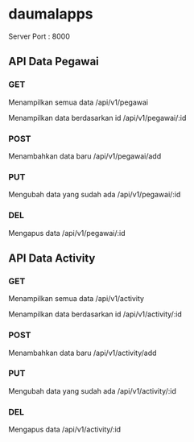 # daumalapps

Server Port : 8000

## API Data Pegawai
### GET
Menampilkan semua data
/api/v1/pegawai

Menampilkan data berdasarkan id
/api/v1/pegawai/:id

### POST
Menambahkan data baru
/api/v1/pegawai/add

### PUT
Mengubah data yang sudah ada
/api/v1/pegawai/:id

### DEL
Mengapus data
/api/v1/pegawai/:id

## API Data Activity
### GET
Menampilkan semua data
/api/v1/activity

Menampilkan data berdasarkan id
/api/v1/activity/:id

### POST
Menambahkan data baru
/api/v1/activity/add

### PUT
Mengubah data yang sudah ada
/api/v1/activity/:id

### DEL
Mengapus data
/api/v1/activity/:id
